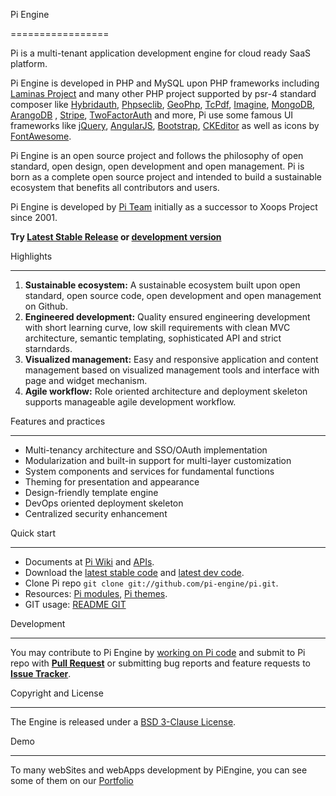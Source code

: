 
Pi Engine

=================

Pi is a multi-tenant application development engine for cloud ready SaaS platform.

Pi Engine is developed in PHP and MySQL upon PHP frameworks including [Laminas Project](https://github.com/laminas) and many other PHP project supported by psr-4 standard composer like [Hybridauth](https://github.com/hybridauth/hybridauth), [Phpseclib](https://github.com/phpseclib/phpseclib), [GeoPhp](https://github.com/phayes/geoPHP), [TcPdf](https://github.com/tecnickcom/tcpdf), [Imagine](https://github.com/avalanche123/Imagine), [MongoDB](https://github.com/mongodb/mongo-php-library), [ArangoDB](https://github.com/arangodb/arangodb-php) , [Stripe](https://github.com/stripe/stripe-php), [TwoFactorAuth](https://github.com/RobThree/TwoFactorAuth) and more, Pi use some famous UI frameworks like [jQuery](https://github.com/jquery/jquery), [AngularJS](https://github.com/angular/angular.js), [Bootstrap](https://github.com/twbs/bootstrap), [CKEditor](https://github.com/ckeditor/ckeditor-dev) as well as icons by [FontAwesome](http://fortawesome.github.io/Font-Awesome/icons/).

Pi Engine is an open source project and follows the philosophy of open standard, open design, open development and open management. Pi is born as a complete open source project and intended to build a sustainable ecosystem that benefits all contributors and users.

Pi Engine is developed by [Pi Team](https://github.com/pi-engine/pi/wiki/Pi-Team) initially as a successor to Xoops Project since 2001.

**Try [Latest Stable Release](https://github.com/pi-engine/pi/releases/latest) or [development version](https://github.com/pi-engine/pi/archive/develop.zip)**


Highlights

-------------

1. **Sustainable ecosystem:** A sustainable ecosystem built upon open standard, open source code, open development and open management on Github.
2. **Engineered development:** Quality ensured engineering development with short learning curve, low skill requirements with clean MVC architecture, semantic templating, sophisticated API and strict starndards.
3. **Visualized management:** Easy and responsive application and content management based on visualized management tools and interface with page and widget mechanism.
4. **Agile workflow:** Role oriented architecture and deployment skeleton supports manageable agile development workflow.


Features and practices

----------------------

* Multi-tenancy architecture and SSO/OAuth implementation
* Modularization and built-in support for multi-layer customization
* System components and services for fundamental functions
* Theming for presentation and appearance
* Design-friendly template engine
* DevOps oriented deployment skeleton
* Centralized security enhancement


Quick start

-----------

* Documents at [Pi Wiki](https://github.com/pi-engine/pi/wiki) and [APIs](http://api.piengine.org).
* Download the [latest stable code](https://github.com/pi-engine/pi/releases/latest) and [latest dev code](https://github.com/pi-engine/pi/zipball/develop).
* Clone Pi repo `git clone git://github.com/pi-engine/pi.git`.
* Resources: [Pi modules](https://github.com/pi-module), [Pi themes](https://github.com/pi-theme).
* GIT usage: [README GIT](README-GIT.md)


Development

----------

You may contribute to Pi Engine by [working on Pi code](https://github.com/pi-engine/pi/blob/develop/doc/README-GIT.md) and submit to Pi repo with **[Pull Request](https://help.github.com/articles/using-pull-requests)** or submitting bug reports and feature requests to **[Issue Tracker](https://github.com/pi-engine/pi/issues)**.


Copyright and License

---------------------

The Engine is released under a [BSD 3-Clause License](https://piengine.org/license.txt).


Demo

-----
To many webSites and webApps development by PiEngine, you can see some of them on our [Portfolio](https://github.com/pi-engine/pi/wiki/Portfolio)
